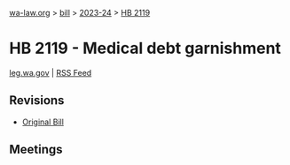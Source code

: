 [wa-law.org](/) > [bill](/bill/) > [2023-24](/bill/2023-24/) > [HB 2119](/bill/2023-24/hb/2119/)

# HB 2119 - Medical debt garnishment
[leg.wa.gov](https://app.leg.wa.gov/billsummary?BillNumber=2119&Year=2023&Initiative=false) | [RSS Feed](./rss.xml)

## Revisions
* [Original Bill](1/)

## Meetings